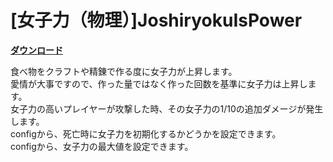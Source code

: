 # [女子力（物理）]JoshiryokuIsPower

[**ダウンロード**](https://github.com/eyeq/mod-1.11.2-JoshiryokuIsPower/releases/download/1.0/1.11.2-JoshiryokuIsPower-1.0.jar)

食べ物をクラフトや精錬で作る度に女子力が上昇します。  
愛情が大事ですので、作った量ではなく作った回数を基準に女子力は上昇します。  
女子力の高いプレイヤーが攻撃した時、その女子力の1/10の追加ダメージが発生します。  
configから、死亡時に女子力を初期化するかどうかを設定できます。  
configから、女子力の最大値を設定できます。  
